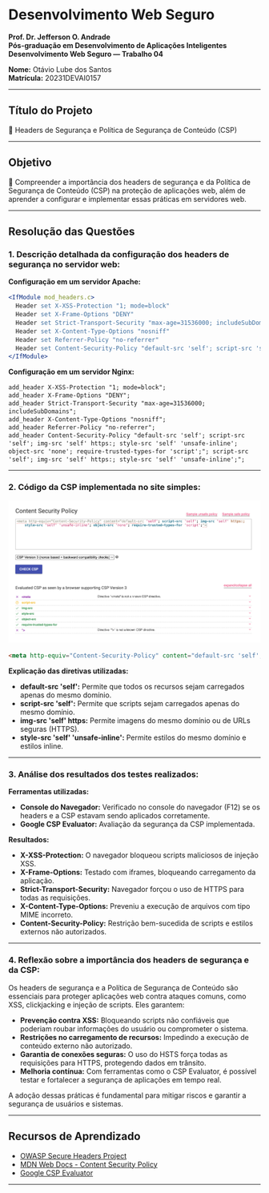# Desenvolvimento Web Seguro

**Prof. Dr. Jefferson O. Andrade**  
**Pós-graduação em Desenvolvimento de Aplicações Inteligentes**  
**Desenvolvimento Web Seguro — Trabalho 04**

**Nome:** Otávio Lube dos Santos  
**Matrícula:** 20231DEVAI0157  

---

## **Título do Projeto**
📌 Headers de Segurança e Política de Segurança de Conteúdo (CSP)  

---

## **Objetivo**
🎯 Compreender a importância dos headers de segurança e da Política de Segurança de Conteúdo (CSP) na proteção de aplicações web, além de aprender a configurar e implementar essas práticas em servidores web.

---

## **Resolução das Questões**

### 1. **Descrição detalhada da configuração dos headers de segurança no servidor web:**

**Configuração em um servidor Apache:**
```apache
<IfModule mod_headers.c>
  Header set X-XSS-Protection "1; mode=block"
  Header set X-Frame-Options "DENY"
  Header set Strict-Transport-Security "max-age=31536000; includeSubDomains"
  Header set X-Content-Type-Options "nosniff"
  Header set Referrer-Policy "no-referrer"
  Header set Content-Security-Policy "default-src 'self'; script-src 'self'; img-src 'self' https:; style-src 'self' 'unsafe-inline'"
</IfModule>
```

**Configuração em um servidor Nginx:**
```nginx
add_header X-XSS-Protection "1; mode=block";
add_header X-Frame-Options "DENY";
add_header Strict-Transport-Security "max-age=31536000; includeSubDomains";
add_header X-Content-Type-Options "nosniff";
add_header Referrer-Policy "no-referrer";
add_header Content-Security-Policy "default-src 'self'; script-src 'self'; img-src 'self' https:; style-src 'self' 'unsafe-inline'; object-src 'none'; require-trusted-types-for 'script';"; script-src 'self'; img-src 'self' https:; style-src 'self' 'unsafe-inline';";
```

---

### 2. **Código da CSP implementada no site simples:**

![Análise do CSP no Google CSP Evaluator](csp-evaluator-google.png)
```html
<meta http-equiv="Content-Security-Policy" content="default-src 'self'; script-src 'self'; img-src 'self' https:; style-src 'self' 'unsafe-inline'; object-src 'none'; require-trusted-types-for 'script';">
```

**Explicação das diretivas utilizadas:**
- **default-src 'self':** Permite que todos os recursos sejam carregados apenas do mesmo domínio.
- **script-src 'self':** Permite que scripts sejam carregados apenas do mesmo domínio.
- **img-src 'self' https:** Permite imagens do mesmo domínio ou de URLs seguras (HTTPS).
- **style-src 'self' 'unsafe-inline':** Permite estilos do mesmo domínio e estilos inline.

---

### 3. **Análise dos resultados dos testes realizados:**

**Ferramentas utilizadas:**
- **Console do Navegador:** Verificado no console do navegador (F12) se os headers e a CSP estavam sendo aplicados corretamente.
- **Google CSP Evaluator:** Avaliação da segurança da CSP implementada.

**Resultados:**
- **X-XSS-Protection:** O navegador bloqueou scripts maliciosos de injeção XSS.
- **X-Frame-Options:** Testado com iframes, bloqueando carregamento da aplicação.
- **Strict-Transport-Security:** Navegador forçou o uso de HTTPS para todas as requisições.
- **X-Content-Type-Options:** Preveniu a execução de arquivos com tipo MIME incorreto.
- **Content-Security-Policy:** Restrição bem-sucedida de scripts e estilos externos não autorizados.



---

### 4. **Reflexão sobre a importância dos headers de segurança e da CSP:**
Os headers de segurança e a Política de Segurança de Conteúdo são essenciais para proteger aplicações web contra ataques comuns, como XSS, clickjacking e injeção de scripts. Eles garantem:
- **Prevenção contra XSS:** Bloqueando scripts não confiáveis que poderiam roubar informações do usuário ou comprometer o sistema.
- **Restrições no carregamento de recursos:** Impedindo a execução de conteúdo externo não autorizado.
- **Garantia de conexões seguras:** O uso do HSTS força todas as requisições para HTTPS, protegendo dados em trânsito.
- **Melhoria contínua:** Com ferramentas como o CSP Evaluator, é possível testar e fortalecer a segurança de aplicações em tempo real.

A adoção dessas práticas é fundamental para mitigar riscos e garantir a segurança de usuários e sistemas.

---

## **Recursos de Aprendizado**
- [OWASP Secure Headers Project](https://owasp.org/www-project-secure-headers/)  
- [MDN Web Docs - Content Security Policy](https://developer.mozilla.org/pt-BR/docs/Web/HTTP/CSP)  
- [Google CSP Evaluator](https://csp-evaluator.withgoogle.com/)  

---
